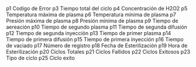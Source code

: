 p1 Codigo de Error
p3 Tiempo total del ciclo
p4 Concentración de H2O2
p5 Temperatura máxima de plasma
p6 Temperatura mínima de plasma
p7 Presión máxima de plasma
p8 Presión mínima de plasma
p9 Tiempo de aereación
p10 Tiempo de segundo plasma
p11 Tiempo de segunda difusión
p12 Tiempo de segunda inyección
p13 Tiempo de primer plasma
p14 Tiempo de primera difusión
p15 Tiempo de primera inyección
p16 Tiempo de vaciado
p17 Número de registro
p18 Fecha de Esterilización
p19 Hora de Esterilización
p20 Ciclos Totales
p21 Ciclos Fallidos
p22 Ciclos Exitosos
p23 Tipo de ciclo
p25 Ciclo exito
